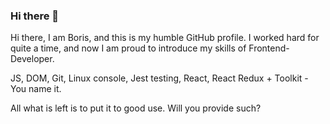 ### Hi there 👋

Hi there, I am Boris, and this is my humble GitHub profile.
I worked hard for quite a time, and now I am proud to introduce my skills of Frontend-Developer.

JS, DOM, Git, Linux console, Jest testing, React, React Redux + Toolkit - You name it.

All what is left is to put it to good use. 
Will you provide such?
